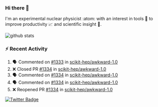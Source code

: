 ### Hi there 👋 

I'm an experimental nuclear physicist :atom: with an interest in tools :wrench: to improve productivity :chart_with_upwards_trend: and scientific insight :telescope:.

![github stats](https://github-readme-stats.vercel.app/api?username=agoose77&show_icons=true&hide_rank=true&hide_title=true&bg_color=30,e76445,904e95&text_color=efe3ec&icon_color=efe3ec)
<!--
**agoose77/agoose77** is a ✨ _special_ ✨ repository because its `README.md` (this file) appears on your GitHub profile.

Here are some ideas to get you started:

- 🔭 I’m currently working on ...
- 🌱 I’m currently learning ...
- 👯 I’m looking to collaborate on ...
- 🤔 I’m looking for help with ...
- 💬 Ask me about ...
- 📫 How to reach me: ...
- 😄 Pronouns: ...
- ⚡ Fun fact: ...
-->

### :zap: Recent Activity
<!--START_SECTION:activity-->
1. 🗣 Commented on [#1333](https://github.com/scikit-hep/awkward-1.0/issues/1333) in [scikit-hep/awkward-1.0](https://github.com/scikit-hep/awkward-1.0)
2. ❌ Closed PR [#1334](https://github.com/scikit-hep/awkward-1.0/pull/1334) in [scikit-hep/awkward-1.0](https://github.com/scikit-hep/awkward-1.0)
3. 🗣 Commented on [#1334](https://github.com/scikit-hep/awkward-1.0/issues/1334) in [scikit-hep/awkward-1.0](https://github.com/scikit-hep/awkward-1.0)
4. 🗣 Commented on [#1334](https://github.com/scikit-hep/awkward-1.0/issues/1334) in [scikit-hep/awkward-1.0](https://github.com/scikit-hep/awkward-1.0)
5. ❌ Reopened PR [#1334](https://github.com/scikit-hep/awkward-1.0/pull/1334) in [scikit-hep/awkward-1.0](https://github.com/scikit-hep/awkward-1.0)
<!--END_SECTION:activity-->


[![Twitter Badge](https://img.shields.io/twitter/follow/agoose77?style=flat-square&logo=Twitter&logoColor=white&color=cornflowerblue)](https://twitter.com/agoose77)
